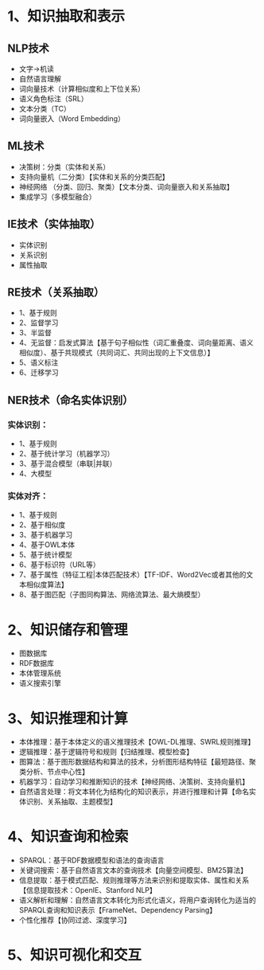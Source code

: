 # 1、知识抽取和表示
## NLP技术
- 文字->机读
- 自然语言理解  
- 词向量技术（计算相似度和上下位关系）
- 语义角色标注（SRL）
- 文本分类（TC）
- 词向量嵌入（Word Embedding）

  


## ML技术
- 决策树：分类（实体和关系）
- 支持向量机（二分类）【实体和关系的分类匹配】
- 神经网络 （分类、回归、聚类）【文本分类、词向量嵌入和关系抽取】
- 集成学习（多模型融合）
## IE技术（实体抽取）
- 实体识别
- 关系识别
- 属性抽取

## RE技术（关系抽取）
- 1、基于规则
- 2、监督学习
- 3、半监督
- 4、无监督：启发式算法【基于句子相似性（词汇重叠度、词向量距离、语义相似度）、基于共现模式（共同词汇、共同出现的上下文信息）】
- 5、语义标注
- 6、迁移学习


## NER技术（命名实体识别）
### 实体识别：
- 1、基于规则
- 2、基于统计学习（机器学习）
- 3、基于混合模型（串联|并联）
- 4、大模型
### 实体对齐：
- 1、基于规则
- 2、基于相似度
- 3、基于机器学习
- 4、基于OWL本体
- 5、基于统计模型
- 6、基于标识符（URL等）
- 7、基于属性（特征工程|本体匹配技术）【TF-IDF、Word2Vec或者其他的文本相似度算法】
- 8、基于图匹配（子图同构算法、网络流算法、最大熵模型）

# 2、知识储存和管理
- 图数据库
- RDF数据库
- 本体管理系统
- 语义搜索引擎
# 3、知识推理和计算
- 本体推理：基于本体定义的语义推理技术【OWL-DL推理、SWRL规则推理】
- 逻辑推理：基于逻辑符号和规则【归结推理、模型检查】
- 图算法：基于图形数据结构和算法的技术，分析图形结构特征【最短路径、聚类分析、节点中心性】
- 机器学习：自动学习和推断知识的技术【神经网络、决策树、支持向量机】
- 自然语言处理：将文本转化为结构化的知识表示，并进行推理和计算【命名实体识别、关系抽取、主题模型】
# 4、知识查询和检索
- SPARQL：基于RDF数据模型和语法的查询语言
- 关键词搜索：基于自然语言文本的查询技术【向量空间模型、BM25算法】
- 信息提取：基于模式匹配、规则推理等方法来识别和提取实体、属性和关系【信息提取技术：OpenIE、Stanford NLP】
- 语义解析和理解：自然语言文本转化为形式化语义，将用户查询转化为适当的SPARQL查询和知识表示【FrameNet、Dependency Parsing】
- 个性化推荐【协同过滤、深度学习】
# 5、知识可视化和交互
